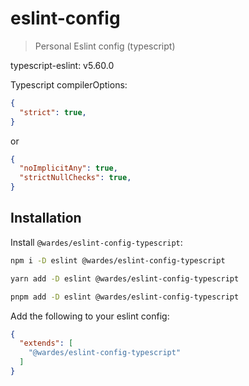 # eslint-config

> Personal Eslint config (typescript)

typescript-eslint: v5.60.0

Typescript compilerOptions:

```json
{
  "strict": true,
}
```
or
```json
{
  "noImplicitAny": true,
  "strictNullChecks": true,
}
```


## Installation

Install `@wardes/eslint-config-typescript`:
``` bash
npm i -D eslint @wardes/eslint-config-typescript
```

``` bash
yarn add -D eslint @wardes/eslint-config-typescript
```

``` bash
pnpm add -D eslint @wardes/eslint-config-typescript
```

Add the following to your eslint config:

```json
{
  "extends": [
    "@wardes/eslint-config-typescript"
  ]
}
```
